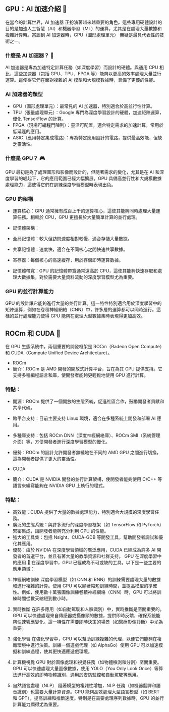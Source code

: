 ##  GPU：AI 加速介紹 🚀
在當今的計算世界，AI 加速器 正扮演著越來越重要的角色。這些專用硬體設計的目的是加速人工智慧（AI）和機器學習（ML）的運算，尤其是在處理大量數據和複雜計算時。當談到 AI 加速器時，GPU（圖形處理單元） 無疑是最具代表性的技術之一。

### 什麼是 AI 加速器？ 🤖
AI 加速器是專為加速特定計算任務（如深度學習）而設計的硬體。與通用 CPU 相比，這些加速器（包括 GPU、TPU、FPGA 等）能夠以更高的效率處理大量並行運算。這使得它們在面對複雜的 AI 模型和大規模數據時，具備了更優的性能。

### AI 加速器的類型
- GPU（圖形處理單元）：最常見的 AI 加速器，特別適合於高並行性計算。
- TPU（張量處理單元）：Google 專門為深度學習設計的硬體，加速矩陣運算，優化 TensorFlow 的計算。
- FPGA（現場可編程門陣列）：靈活可配置，適合特定需求的加速計算，常用於低延遲的應用。
- ASIC（應用特定集成電路）：專為特定應用設計的電路，提供最高效能，但缺乏靈活性。
### 什麼是 GPU？ 🎮
GPU 最初是為了處理圖形和影像而設計的，但隨著需求的變化，尤其是在 AI 和深度學習的崛起下，它的應用範圍已經大幅擴展。GPU 具備高並行性和大規模數據處理能力，這使得它們在訓練深度學習模型時表現出色。

### GPU 的架構
- 運算核心：GPU 通常擁有成百上千的運算核心，這使其能夠同時處理大量運算任務。相較於 CPU，GPU 更擅長於大量簡單計算的並行處理。

- 記憶體架構：

- 全局記憶體：較大但訪問速度相對較慢，適合存儲大量數據。
- 共享記憶體：速度快，適合在不同核心之間快速共享數據。
- 寄存器：每個核心的高速緩存，用於存儲即時運算數據。
- 記憶體帶寬：GPU 的記憶體帶寬通常遠高於 CPU，這使其能夠快速存取和處理大數據集，對於需要大量資料流動的深度學習模型尤為重要。

### GPU 的並行計算能力
GPU 的設計讓它能夠進行大量的並行計算。這一特性特別適合用於深度學習中的矩陣運算，例如在卷積神經網絡（CNN）中，許多層的運算都可以同時進行。這樣的並行處理能力使得 GPU 能夠在處理大型數據集時表現得更加高效。

## ROCm 和 CUDA 🔧
在 GPU 生態系統中，兩個重要的開發框架是 ROCm（Radeon Open Compute） 和 CUDA（Compute Unified Device Architecture）。

- ROCm
 - 簡介：ROCm 是 AMD 開發的開放式計算平台，旨在為其 GPU 提供支持。它支持多種編程語言和庫，使開發者能夠更輕鬆地使用 GPU 進行計算。

### 特點：

 - 開源：ROCm 提供了一個開放的生態系統，促進社區合作，鼓勵開發者貢獻和共享代碼。
 - 跨平台支持：目前主要支持 Linux 環境，適合在多種系統上開發和部署 AI 應用。
 - 多種庫支持：包括 ROCm DNN（深度神經網絡庫）、ROCm SMI（系統管理介面）等，方便開發者進行深度學習模型的優化。
 - 優勢：ROCm 的設計允許開發者無縫地在不同的 AMD GPU 之間進行切換，這為開發者提供了更大的靈活性。

 
- CUDA
 - 簡介：CUDA 是 NVIDIA 開發的並行計算架構，使開發者能夠使用 C/C++ 等語言來編寫能夠在 NVIDIA GPU 上執行的程式。

 ### 特點：

 - 高效能：CUDA 提供了大量的數據處理能力，特別適合大規模的深度學習任務。
 - 廣泛的生態系統：與許多流行的深度學習框架（如 TensorFlow 和 PyTorch）緊密集成，讓開發者能夠充分利用 GPU 的性能。
 - 強大的工具集：包括 Nsight、CUDA-GDB 等開發工具，幫助開發者調試和優化其應用。
 - 優勢：由於 NVIDIA 在深度學習領域的廣泛應用，CUDA 已經成為許多 AI 開發者的首選平台，並且有著大量的教學資源和社群支持。
GPU 在深度學習中的應用 🧠
在深度學習中，GPU 已經成為不可或缺的工具。以下是一些主要的應用領域：

1. 神經網絡訓練
深度學習模型（如 CNN 和 RNN）的訓練需要處理大量的數據和進行複雜的計算。使用 GPU 可以顯著縮短訓練時間，並提高模型的準確性。例如，使用數十萬張圖像訓練卷積神經網絡（CNN）時，GPU 可以將訓練時間從數天縮短到數小時。

2. 實時推斷
在許多應用（如自動駕駛和人臉識別）中，實時推斷是至關重要的。GPU 可以快速處理來自傳感器或攝像頭的數據，提供即時反饋，確保系統能夠快速響應變化。這一特性在需要即時決策的場景（如醫療影像診斷）中尤為重要。

3. 強化學習
在強化學習中，GPU 可以幫助訓練複雜的代理，以便它們能夠在複雜環境中進行決策。訓練一個遊戲代理（如 AlphaGo）使用 GPU 可以加速模擬和訓練過程，使其更快適應遊戲環境。

4. 計算機視覺
GPU 對於圖像處理和視覺任務（如物體檢測和分割）至關重要。GPU 可以快速處理大量圖像數據，使用 YOLO（You Only Look Once）等算法進行高效的即時物體識別，適用於安防監控和自動駕駛等應用。

5. 自然語言處理（NLP）
隨著模型的複雜性增加，NLP 任務（如機器翻譯和語音識別）也需要大量計算資源。GPU 能夠高效處理大型語言模型（如 BERT 和 GPT），提高訓練和推斷速度。特別是在需要處理序列數據時，GPU 的並行計算能力顯得尤為重要。
